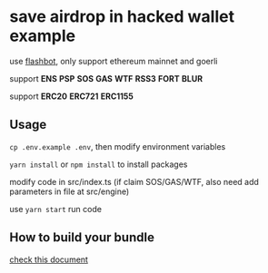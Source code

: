 # save airdrop in hacked wallet example

use [flashbot](https://github.com/flashbots/searcher-sponsored-tx), only support ethereum mainnet and goerli

support **ENS** **PSP** **SOS** **GAS** **WTF** **RSS3** **FORT** **BLUR**

support **ERC20** **ERC721** **ERC1155**

## Usage

`cp .env.example .env`, then modify environment variables

`yarn install` or `npm install` to install packages

modify code in src/index.ts (if claim SOS/GAS/WTF, also need add parameters in file at src/engine)

use `yarn start` run code

## How to build your bundle

[check this document](./guide/how_to_build_your_bundle.md)
